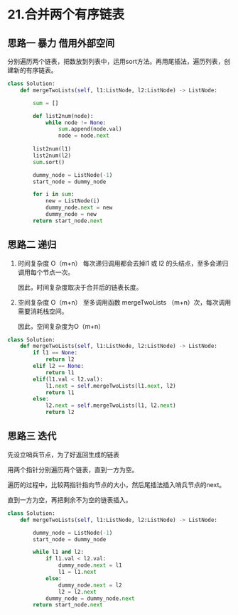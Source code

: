 # 21.合并两个有序链表

## 思路一 暴力 借用外部空间
分别遍历两个链表，把数放到列表中，运用sort方法。再用尾插法，遍历列表，创建新的有序链表。

```python
class Solution:
    def mergeTwoLists(self, l1:ListNode, l2:ListNode) -> ListNode:

        sum = []

        def list2num(node):
            while node != None:
                sum.append(node.val)
                node = node.next
            
        list2num(l1)
        list2num(l2)
        sum.sort()

        dummy_node = ListNode(-1)
        start_node = dummy_node 

        for i in sum:
            new = ListNode(i)
            dummy_node.next = new
            dummy_node = new
        return start_node.next
```

## 思路二 递归

1. 时间复杂度 O（m+n）
   每次递归调用都会去掉l1 或 l2 的头结点，至多会递归调用每个节点一次。
   
   因此，时间复杂度取决于合并后的链表长度。

2. 空间复杂度 O（m+n）
   至多调用函数 mergeTwoLists （m+n）次，每次调用需要消耗栈空间。

   因此，空间复杂度为O（m+n）

```python
class Solution:
    def mergeTwoLists(self, l1:ListNode, l2:ListNode) -> ListNode:
        if l1 == None:
            return l2
        elif l2 == None:
            return l1
        elif(l1.val < l2.val):
            l1.next = self.mergeTwoLists(l1.next, l2)
            return l1
        else:
            l2.next = self.mergeTwoLists(l1, l2.next)
            return l2
```

## 思路三 迭代

先设立哨兵节点，为了好返回生成的链表

用两个指针分别遍历两个链表，直到一方为空。

遍历的过程中，比较两指针指向节点的大小，然后尾插法插入哨兵节点的next。

直到一方为空，再把剩余不为空的链表插入。

```python
class Solution:
    def mergeTwoLists(self, l1:ListNode, l2:ListNode) -> ListNode:

        dummy_node = ListNode(-1)
        start_node = dummy_node

        while l1 and l2:
            if l1.val < l2.val:
                dummy_node.next = l1
                l1 = l1.next
            else:
                dummy_node.next = l2
                l2 = l2.next
            dummy_node = dummy_node.next
        return start_node.next
```





